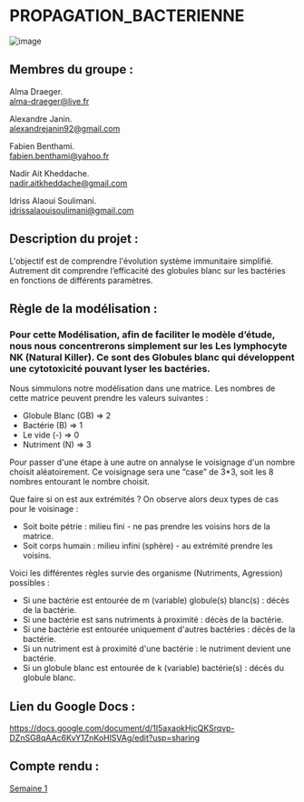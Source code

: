 # PROPAGATION_BACTERIENNE

![image](https://www.aquaportail.com/pictures1309/bacteria-bacteries-virus.jpg)


## Membres du groupe : ##

Alma Draeger.  
alma-draeger@live.fr

Alexandre Janin.  
alexandrejanin92@gmail.com

Fabien Benthami.  
fabien.benthami@yahoo.fr

Nadir Ait Kheddache.  
nadir.aitkheddache@gmail.com

Idriss Alaoui Soulimani.  
idrissalaouisoulimani@gmail.com
  
  
  
## Description du projet : ##

L'objectif est de comprendre l'évolution système immunitaire simplifié.
Autrement dit comprendre l’efficacité des globules blanc sur les bactéries en fonctions de différents paramètres.
  
  
  
## Règle de la modélisation : ##  
  
### Pour cette Modélisation, afin de faciliter le modèle d’étude, nous nous concentrerons simplement sur les Les lymphocyte NK (Natural Killer). Ce sont des Globules blanc qui développent une cytotoxicité pouvant lyser les bactéries. ###
  
Nous simmulons notre modélisation dans une matrice. Les nombres de cette matrice peuvent prendre les valeurs suivantes :
+ Globule Blanc (GB) => 2
+ Bactérie (B) => 1
+ Le vide (-) => 0
+ Nutriment (N) => 3
  
  
Pour passer d'une étape à une autre on annalyse le voisignage d'un nombre choisit aléatoirement. Ce voisignage sera une “case” de 3*3, soit les 8 nombres entourant le nombre choisit.
  
Que faire si on est aux extrémités ? On observe alors deux types de cas pour le voisinage :
* Soit boite pétrie : milieu fini - ne pas prendre les voisins hors de la matrice.
* Soit corps humain : milieu infini (sphère) - au extrémité prendre les voisins. 

  
Voici les différentes règles survie des organisme (Nutriments, Agression) possibles :
+ Si une bactérie est entourée de m (variable) globule(s) blanc(s) : décès de la bactérie.
+ Si une bactérie est sans nutriments à proximité : décès de la bactérie.
+ Si une bactérie est entourée uniquement d'autres bactéries : décès de la bactérie.
+ Si un nutriment est à proximité d'une bactérie : le nutriment devient une bactérie.
+ Si un globule blanc est entourée de k (variable) bactérie(s) : décès du globule blanc.

  
  
## Lien du Google Docs : ##

<https://docs.google.com/document/d/1I5axaokHjcQKSrqvp-DZnSG8qAAc6KvY1ZnKoHlSVAg/edit?usp=sharing>
  
  
  
## Compte rendu : ##

[Semaine 1](https://are00dynamic-2018.github.io/PROPAGATION_BACTERIENNE/Semaine1)
